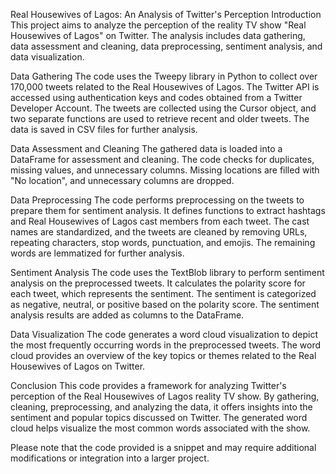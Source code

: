 Real Housewives of Lagos: An Analysis of Twitter's Perception
Introduction
This project aims to analyze the perception of the reality TV show "Real Housewives of Lagos" on Twitter. The analysis includes data gathering, data assessment and cleaning, data preprocessing, sentiment analysis, and data visualization.

Data Gathering
The code uses the Tweepy library in Python to collect over 170,000 tweets related to the Real Housewives of Lagos. The Twitter API is accessed using authentication keys and codes obtained from a Twitter Developer Account. The tweets are collected using the Cursor object, and two separate functions are used to retrieve recent and older tweets. The data is saved in CSV files for further analysis.

Data Assessment and Cleaning
The gathered data is loaded into a DataFrame for assessment and cleaning. The code checks for duplicates, missing values, and unnecessary columns. Missing locations are filled with "No location", and unnecessary columns are dropped.

Data Preprocessing
The code performs preprocessing on the tweets to prepare them for sentiment analysis. It defines functions to extract hashtags and Real Housewives of Lagos cast members from each tweet. The cast names are standardized, and the tweets are cleaned by removing URLs, repeating characters, stop words, punctuation, and emojis. The remaining words are lemmatized for further analysis.

Sentiment Analysis
The code uses the TextBlob library to perform sentiment analysis on the preprocessed tweets. It calculates the polarity score for each tweet, which represents the sentiment. The sentiment is categorized as negative, neutral, or positive based on the polarity score. The sentiment analysis results are added as columns to the DataFrame.

Data Visualization
The code generates a word cloud visualization to depict the most frequently occurring words in the preprocessed tweets. The word cloud provides an overview of the key topics or themes related to the Real Housewives of Lagos on Twitter.

Conclusion
This code provides a framework for analyzing Twitter's perception of the Real Housewives of Lagos reality TV show. By gathering, cleaning, preprocessing, and analyzing the data, it offers insights into the sentiment and popular topics discussed on Twitter. The generated word cloud helps visualize the most common words associated with the show.

Please note that the code provided is a snippet and may require additional modifications or integration into a larger project.
